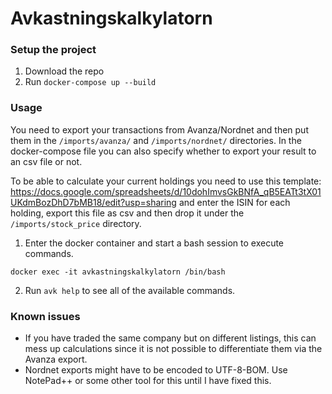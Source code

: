 # Avkastningskalkylatorn

### Setup the project
1. Download the repo
2. Run `docker-compose up --build`

### Usage
You need to export your transactions from Avanza/Nordnet and then put them in the `/imports/avanza/` and `/imports/nordnet/` directories.
In the docker-compose file you can also specify whether to export your result to an csv file or not.

To be able to calculate your current holdings you need to use this template: https://docs.google.com/spreadsheets/d/10dohImvsGkBNfA_qB5EATt3tX01UKdmBozDhD7bMB18/edit?usp=sharing and enter the ISIN for each holding, export this file as csv and then drop it under the `/imports/stock_price` directory.

1. Enter the docker container and start a bash session to execute commands.
```
docker exec -it avkastningskalkylatorn /bin/bash
```
2. Run `avk help` to see all of the available commands.

### Known issues
- If you have traded the same company but on different listings, this can mess up calculations since it is not possible to differentiate them via the Avanza export.
- Nordnet exports might have to be encoded to UTF-8-BOM. Use NotePad++ or some other tool for this until I have fixed this.
